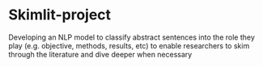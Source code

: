 # Skimlit-project
Developing an NLP model to classify abstract sentences into the role they play (e.g. objective, methods, results, etc) to enable researchers to skim through the literature and dive deeper when necessary
